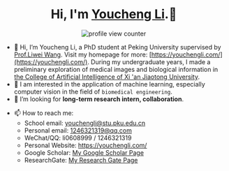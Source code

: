 <h1 align="center">Hi, I'm <a href="https://youchengli.com">Youcheng Li</a>.👋 </h1> 
<!--
![](https://visitor-badge.glitch.me/badge?page_id=xjtulyc.YouchengLi&right_color=green)
-->
<p align="center">
    <img src="https://komarev.com/ghpvc/?username=xjtulyc&color=0079fa&style=flat-square&label=PROFILE+VIEWS" alt="profile view counter">
</p>

- 👋 Hi, I’m Youcheng Li, a PhD student at Peking University supervised by [Prof.Liwei Wang](http://www.liweiwang-pku.com/). Visit my homepage for more: [https://youchengli.com/](https://youchengli.com/). During my undergraduate years, I made a preliminary exploration of medical images and biological information in [the College of Artificial Intelligence of Xi 'an Jiaotong University](http://www.aiar.xjtu.edu.cn/).
- 🔭 I am interested in the application of machine learning, especially computer vision in the field of ``biomedical engineering``. 
- 👯 I’m looking for **long-term research intern, collaboration**.
<!--<img align="right" src="https://github-readme-stats.vercel.app/api?username=xjtulyc&show_icons=true&icon_color=CE1D2D&text_color=718096&bg_color=00000000&hide_title=true&hide_border=true&hide=stars" />
-->
- 📫 How to reach me: 
  - School email: youchengli@stu.pku.edu.cn
  - Personal email: 1246321319@qq.com
  - WeChat/QQ: li0608999 / 1246321319
  - Personal Website: https://youchengli.com/
  - Google Scholar: [My Google Scholar Page](https://scholar.google.com/citations?user=cRWgAzcAAAAJ&hl=zh-CN)
  - ResearchGate: [My Research Gate Page](https://www.researchgate.net/profile/Youcheng-Li-2)

<!-- From this repo: https://github.com/anuraghazra/github-readme-stats -->
<!--![Youcheng's github stats](https://github-readme-stats.vercel.app/api?username=xjtulyc&show_icons=false&count_private=true&include_all_commits=true&hide=prs,issues,contribs&theme=vue&hide_title=true&hide_rank=true)
-->

<!-- ![Youcheng's github stats](https://github-readme-stats.vercel.app/api?username=xjtulyc&show_icons=true&theme=radical&include_all_commits=true) 

  
![Quiec's github stats](https://github-readme-stats.vercel.app/api/top-langs/?username=xjtulyc&theme=radical&layout=compact)

 -->



<!-- My Readme Profile!
I spent a lot of time to make my Readme, and if you like it feel free to take inspiration!

**Acknowledgements**
Awesome Readme Templates
Awesome README
How to write a Good readme

**Authors**
@xjtulyc

**Deployment**
Creating a README on GitHub is a simple process. Here are the steps:

Click the "Create new file" button located in a new github repository (your username).

In the "Name your file" field, enter "README.md" (without the quotes).

Feel free to copy and paste anything you liked from my readme (Customizing it to fit your own theme and stats)

Once you've added all the content, scroll to the bottom of the page and click the "Commit new file" button.

Your README will now be visible on the main page of your repository. -->

<!-- <a href="https://app.daily.dev/Youcheng_Li"> <img align='right' src="https://api.daily.dev/devcards/ed4df8f110154a89bb7cf75bfa617333.png?r=q3k" width="350" alt="Youcheng Li's Dev Card" /></a>

<h3 align="center">Languages and Tools:</h3>
<p align="center"> <a href="https://www.w3schools.com/cpp/" target="_blank" rel="noreferrer"> <img src="https://raw.githubusercontent.com/devicons/devicon/master/icons/cplusplus/cplusplus-original.svg" alt="cplusplus" width="40" height="40"/> </a> <a href="https://www.mathworks.com/" target="_blank" rel="noreferrer"> <img src="https://upload.wikimedia.org/wikipedia/commons/2/21/Matlab_Logo.png" alt="matlab" width="40" height="40"/> </a> <a href="https://www.python.org" target="_blank" rel="noreferrer"> <img src="https://raw.githubusercontent.com/devicons/devicon/master/icons/python/python-original.svg" alt="python" width="40" height="40"/> </a> <a href="https://pytorch.org/" target="_blank" rel="noreferrer"> <img src="https://www.vectorlogo.zone/logos/pytorch/pytorch-icon.svg" alt="pytorch" width="40" height="40"/> </a> </p>

<div align="center">
  <h2> <strong> Actively Learning </strong></h2>
  <img src="https://skillicons.dev/icons?i=bash,git,linux,nim,html,css,js" alt="skills actively learning logos"> <br> 
  <h2> <strong> Plan to Learn </strong></h2>
  <img src="https://skillicons.dev/icons?i=py,react,bootstrap,sass,ts,netlify" alt="skills planning to learn logos">
</div>



  <img src="https://github-readme-stats-i66v.vercel.app/api/top-langs/?username=xjtulyc&langs_count=6&card_width=500&bg_color=000000&text_color=0079fa&hide_border=true&layout=compact" alt="Most used languages" /> <br>

  <img src="https://streak-stats.demolab.com?    user=xjtulyc&theme=highcontrast&hide_border=true&border_radius=0&ring=2100FA&background=000000&fire=0079FA&currStreakNum=0079FA&dates=0079FA&sideNums=0079FA&currStreakLabel=0079FA&stroke=0079FA&sideLabels=0079FA" height="150" alt="streaks graph"  />

  <img src="https://github-readme-stats-i66v.vercel.app/api?username=xjtulyc&show_icons=true&title_color=0079fa&text_color=0079fa&iconcolor=0079fa&hide_border=true&bg_color=000000&border_radius=0&count_private=true&include_all_commits=true" height="150" alt="stats graph"  />
</div> <br>

[![Youcheng Li's Github Activity Graph](https://github-readme-activity-graph.cyclic.app/graph?username=xjtulyc&custom_title=xjtulyc's%20GitHub%20Activity%20Graph&bg_color=000000&color=0079fa&line=2100fa&point=0079fa&area=true&hide_border=true)](https://github.com/ashutosh00710/github-readme-activity-graph)
 -->
